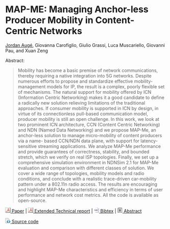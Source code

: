 # MAP-ME: Managing Anchor-less Producer Mobility in Content-Centric Networks
[Jordan Augé](http://jordan.auge.free.fr), Giovanna Carofiglio, Giulio Grassi, Luca Muscariello, Giovanni Pau, and Xuan Zeng

Abstract:
> Mobility has become a basic premise of network communications, thereby
> requiring a native integration into 5G networks. Despite numerous efforts to
> propose and standardize effective mobility-management models for IP, the
> result is a complex, poorly flexible set of mechanisms.
> The natural support for mobility offered by ICN (Information Centric
> Networking) makes it a good candidate to define a radically new solution
> relieving limitations of the traditional approaches. If consumer mobility is
> supported in ICN by design, in virtue of its connectionless pull-based
> communication model, producer mobility is still an open challenge.
> In this work, we look at two prominent ICN architecture, CCN (Content Centric
> Networking) and NDN (Named Data Networking) and we propose MAP-Me, an
> anchor-less solution to manage micro-mobility of content producers via a name-
> based CCN/NDN data plane, with support for latency-sensitive streaming
> applications. We analyze MAP-Me performance and provide guarantees of
> correctness, stability, and bounded stretch, which we verify on real ISP
> topologies. Finally, we set up a comprehensive simulation environment in
> NDNSim 2.1 for MAP-Me evaluation and comparison with different classes of
> solution. We cover a wide range of topologies, mobility models and radio
> conditions, and conclude with a realistic trace-driven car-mobility pattern
> under a 802.11n radio access. The results are encouraging and highlight MAP-Me
> characteristics and efficiency in terms of user performance and network cost
> metrics. All the code is available as open-source.

  [![PDF](/img/pdf.png) Paper](#)
| [![PDF](/img/pdf.png) Extended Technical report](http://jordan.auge.free.fr/files/auge2017mapme-tr.pdf)
| [![BIB](/img/bib.png) Bibtex](/files/auge2017mapme.bib)
| [![TXT](/img/txt.png) Abstract](/files/auge2017mapme.txt)

[![CODE](/img/code.png) Source code](http://github.com/mapme-tnsm17/mapme-tnsm17)
